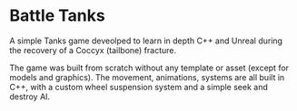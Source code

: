 Battle Tanks
===============

A simple Tanks game deveolped to learn in depth C++ and Unreal during the recovery of a Coccyx (tailbone) fracture.

The game was built from scratch without any template or asset (except for models and graphics). The movement, animations, systems are
all built in C++, with a custom wheel suspension system and a simple seek and destroy AI.

![]()
